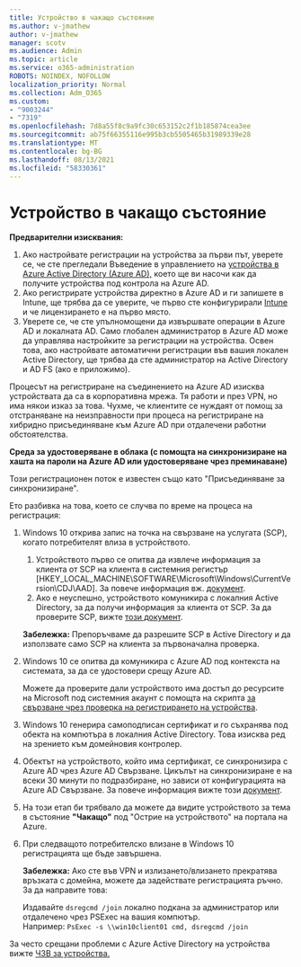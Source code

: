 ```yaml
---
title: Устройство в чакащо състояние
ms.author: v-jmathew
author: v-jmathew
manager: scotv
ms.audience: Admin
ms.topic: article
ms.service: o365-administration
ROBOTS: NOINDEX, NOFOLLOW
localization_priority: Normal
ms.collection: Adm_O365
ms.custom:
- "9003244"
- "7319"
ms.openlocfilehash: 7d8a55f8c9a9fc30c653152c2f1b185874cea3ee
ms.sourcegitcommit: ab75f66355116e995b3cb5505465b31989339e28
ms.translationtype: MT
ms.contentlocale: bg-BG
ms.lasthandoff: 08/13/2021
ms.locfileid: "58330361"
---
```

# <a name="device-in-pending-state"></a>Устройство в чакащо състояние

**Предварителни изисквания:**

1. Ако настройвате регистрации на устройства за първи път, уверете се, че сте прегледали Въведение в управлението на [устройства в Azure Active Directory (Azure AD),](https://docs.microsoft.com/azure/active-directory/devices/overview?WT.mc_id=Portal-Microsoft_Azure_Support) което ще ви насочи как да получите устройства под контрола на Azure AD.
2. Ако регистрирате устройства директно в Azure AD и ги запишете в Intune, ще трябва да [](https://docs.microsoft.com/mem/intune/fundamentals/licenses-assign?WT.mc_id=Portal-Microsoft_Azure_Support) се уверите, че първо сте конфигурирали [Intune](https://docs.microsoft.com/mem/intune/enrollment/device-enrollment?WT.mc_id=Portal-Microsoft_Azure_Support) и че лицензирането е на първо място.
3. Уверете се, че сте упълномощени да извършвате операции в Azure AD и локалната AD. Само глобален администратор в Azure AD може да управлява настройките за регистрации на устройства. Освен това, ако настройвате автоматични регистрации във вашия локален Active Directory, ще трябва да сте администратор на Active Directory и AD FS (ако е приложимо).

Процесът на регистриране на съединението на Azure AD изисква устройствата да са в корпоративна мрежа. Тя работи и през VPN, но има някои изказ за това. Чухме, че клиентите се нуждаят от помощ за отстраняване на неизправности при процеса на регистриране на хибридно присъединяване към Azure AD при отдалечени работни обстоятелства.

**Среда за удостоверяване в облака (с помощта на синхронизиране на хашта на пароли на Azure AD или удостоверяване чрез преминаване)**

Този регистрационен поток е известен също като "Присъединяване за синхронизиране".

Ето разбивка на това, което се случва по време на процеса на регистрация:

1. Windows 10 открива запис на точка на свързване на услугата (SCP), когато потребителят влиза в устройството.

    1. Устройството първо се опитва да извлече информация за клиента от SCP на клиента в системния регистър [HKEY_LOCAL_MACHINE\SOFTWARE\Microsoft\Windows\CurrentVersion\CDJ\AAD]. За повече информация вж. [документ](https://docs.microsoft.com/azure/active-directory/devices/hybrid-azuread-join-control).
    1. Ако е неуспешно, устройството комуникира с локалния Active Directory, за да получи информация за клиента от SCP. За да проверите SCP, вижте [този документ](https://docs.microsoft.com/azure/active-directory/devices/hybrid-azuread-join-manual#configure-a-service-connection-point).

    **Забележка:** Препоръчваме да разрешите SCP в Active Directory и да използвате само SCP на клиента за първоначална проверка.

2. Windows 10 се опитва да комуникира с Azure AD под контекста на системата, за да се удостовери срещу Azure AD.

    Можете да проверите дали устройството има достъп до ресурсите на Microsoft под системния акаунт с помощта на скрипта [за свързване чрез проверка на регистрирането на устройства](https://gallery.technet.microsoft.com/Test-Device-Registration-3dc944c0).

3. Windows 10 генерира самоподписан сертификат и го съхранява под обекта на компютъра в локалния Active Directory. Това изисква ред на зрението към домейновия контролер.

4. Обектът на устройството, който има сертификат, се синхронизира с Azure AD чрез Azure AD Свързване. Цикълът на синхронизиране е на всеки 30 минути по подразбиране, но зависи от конфигурацията на Azure AD Свързване. За повече информация вижте този [документ](https://docs.microsoft.com/azure/active-directory/hybrid/how-to-connect-sync-configure-filtering#organizational-unitbased-filtering).

5. На този етап би трябвало да можете да видите устройството за тема в състояние **"Чакащо"** под "Острие на устройството" на портала на Azure.

6. При следващото потребителско влизане в Windows 10 регистрацията ще бъде завършена.

    **Забележка:** Ако сте във VPN и излизането/влизането прекратява връзката с домейна, можете да задействате регистрацията ръчно. За да направите това:
    
    Издавайте `dsregcmd /join` локално подкана за администратор или отдалечено чрез PSExec на вашия компютър.\
    Например: `PsExec -s \\win10client01 cmd, dsregcmd /join`

За често срещани проблеми с Azure Active Directory на устройства вижте [ЧЗВ за устройства.](https://docs.microsoft.com/azure/active-directory/devices/faq)

